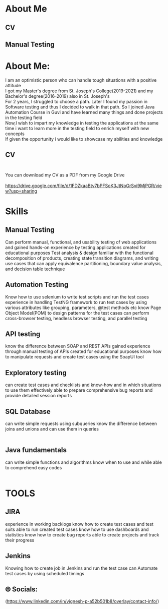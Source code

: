 # About Me <br>
## CV <br>
## Manual Testing


#  About Me:

I am an optimistic person who can handle tough situations with a positive attitude <br>
I got my Master's degree from St. Joseph's College(2019-2021) and my Bachelor's degree(2016-2019) also in St. Joseph's <br>
For 2 years, I struggled to choose a path. Later I found my passion in Software testing and thus I decided to walk in that path. So I joined Java Automation Course in Guvi and have learned many things and done projects in the testing field <br> 
Now,I wish to impart my knowledge in testing the applications at the same time i want to learn more in the testing field to enrich myself with new concepts<br>
If given the opportunity i would like to showcase my abilities and knowledge

## CV <br></br>
You can download my CV as a PDF from my Google Drive <br></br>
https://drive.google.com/file/d/1FDZkaaBtv7bPFSoK3JtNoGrSvi9MjPGR/view?usp=sharing

# Skills

## Manual Testing

Can perform manual, functional, and usability testing of web applications and gained hands-on experience by testing applications created for educational purposes Test analysis & design 
familiar with the functional decomposition of products, creating state transition diagrams, and writing use cases that can apply equivalence partitioning, boundary value analysis, and decision table technique

## Automation Testing
                   
Know how to use selenium to write test scripts and run the test cases experience in handling TestNG framework to run test cases by using various attributes like grouping, parameters, @test methods etc know Page Object Model(POM) to design patterns for the test cases can perform cross-browser testing, headless browser testing, and parallel testing

## API testing

know the difference between SOAP and REST APIs gained experience through manual testing of APIs created for educational purposes know how to manipulate requests and create test cases using the SoapUI tool

## Exploratory testing

can create test cases and checklists and know-how and in which situations to use them effectively able to prepare comprehensive bug reports and provide detailed session reports

## SQL Database

can write simple requests using subqueries know the difference between joins and unions and can use them in queries<br><br>

## Java fundamentals

can write simple functions and algorithms know when to use and while able to comprehend easy codes<br><br>

# TOOLS

## JIRA

experience in working backlogs know how to create test cases and test suits able to run created test cases know how to use dashboards and statistics know how to create bug reports able to create projects and track their progress

## Jenkins

Knowing how to create job in Jenkins and run the test case can Automate test cases by using scheduled timings


## 🌐 Socials:
(https://www.linkedin.com/in/vignesh-p-a52b501b8/overlay/contact-info/)
